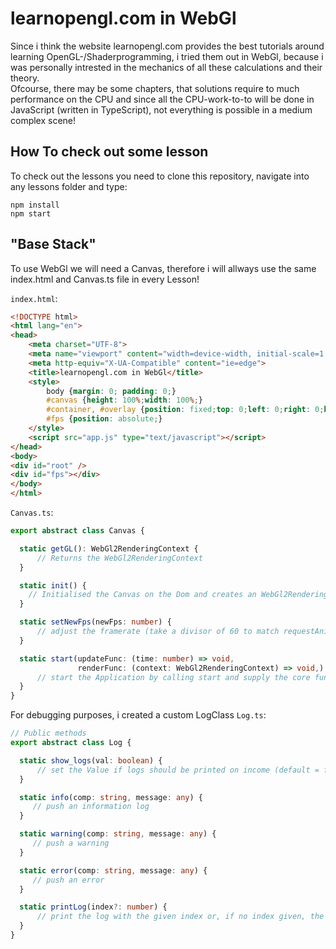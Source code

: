 # learnopengl.com in WebGl

Since i think the website learnopengl.com provides the best tutorials around learning OpenGL-/Shaderprogramming, i tried them out in WebGl, because i was personally intrested in the mechanics of all these calculations and their theory. \
Ofcourse, there may be some chapters, that solutions require to much performance on the CPU and since all the CPU-work-to-to will be done in JavaScript (written in TypeScript), not everything is possible in a medium complex scene!

## How To check out some lesson

To check out the lessons you need to clone this repository, navigate into any lessons folder and type:

```npm install``` \
```npm start```


## "Base Stack"

To use WebGl we will need a Canvas, therefore i will allways use the same index.html and Canvas.ts file in every Lesson!

```index.html```:
```html
<!DOCTYPE html>
<html lang="en">
<head>
    <meta charset="UTF-8">
    <meta name="viewport" content="width=device-width, initial-scale=1.0">
    <meta http-equiv="X-UA-Compatible" content="ie=edge">
    <title>learnopengl.com in WebGl</title>
    <style>
        body {margin: 0; padding: 0;}
        #canvas {height: 100%;width: 100%;}
        #container, #overlay {position: fixed;top: 0;left: 0;right: 0;bottom: 0;}
        #fps {position: absolute;}
    </style>
    <script src="app.js" type="text/javascript"></script>
</head>
<body>
<div id="root" />
<div id="fps"></div>
</body>
</html>
  ```
  
 
  ```Canvas.ts```:
  ```Typescript
export abstract class Canvas {

    static getGL(): WebGl2RenderingContext {
        // Returns the WebGl2RenderingContext
    }

    static init() {
      // Initialised the Canvas on the Dom and creates an WebGl2RenderingContext
    }

    static setNewFps(newFps: number) {
        // adjust the framerate (take a divisor of 60 to match requestAnimationFrame)
    }

    static start(updateFunc: (time: number) => void,
                 renderFunc: (context: WebGl2RenderingContext) => void,) {
        // start the Application by calling start and supply the core functions of the application
    }
}
  ```

For debugging purposes, i created a custom LogClass
  ```Log.ts```:
  ```Typescript
// Public methods
export abstract class Log {

    static show_logs(val: boolean) {
        // set the Value if logs should be printed on income (default = false)
    }

    static info(comp: string, message: any) {
       // push an information log
    }

    static warning(comp: string, message: any) {
       // push a warning
    }

    static error(comp: string, message: any) {
       // push an error
    }

    static printLog(index?: number) {
        // print the log with the given index or, if no index given, the latest log entry
    }
}
  ```
